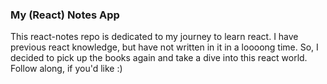 ### My (React) Notes App
This react-notes repo is dedicated to my journey to learn react. I have previous react knowledge, but have not written in it in a loooong time. So, I decided to pick up the books again and take a dive into this react world. Follow along, if you'd like :)
